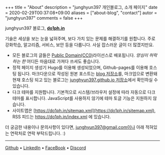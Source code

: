 +++
title = "About"
description = "junghyun397 개인블로그, 소개 페이지"
date = 2020-02-29T00:37:08+09:00
aliases = ["about-blog", "contact"]
autor = "junghyun397"
comments = false
+++

junghyun397 블로그, **[do1ph.in](https://do1ph.in)**

기술은 세상을 보는 눈을 넓혀주며, 보다 가치 있는 문제를 해결하기를 원합니다. 주로 강화학습, 알고리즘, 서비스, 보안 등을 다룹니다. 사실 잡스러운 글이 더 많겠지만요.

* 모든 블로그의 글들은 [Public Domain(CC0)](https://creativecommons.org/share-your-work/public-domain/)라이선스로 배포됩니다. *양심이 허락하는 한* 어디든 마음대로 가져다 쓰셔도 좋습니다.
* 정적 페이지 생성기 Hugo를 이용해 생성되었으며, Github-pages를 이용해 호스팅 됩니다. 마크다운으로 작성된 원본 포스트는 [blog 저장소](https://github.com/junghyun397/junghyun397.github.io)를, 마크업으로 변환돼 현재 호스팅 되고 있는 블로그는 [junghyun397.github.io 저장소](https://github.com/junghyun397/junghyun397.github.io)에서 확인하실 수 있습니다.
* 다크 테마를 지원합니다. 기본적으로 시스템/브라우저 설정에 따라 자동으로 다크 테마를 표시합니다. JavaScript를 사용하지 않기에 테마 토글 기능은 지원하지 않습니다. 
* 사이트맵은 [https://do1ph.in/sitemap.xml](https://do1ph.in/sitemap.xml), RSS 피드는 https://do1ph.in/index.xml 에 있습니다.

더 궁금한 내용이나 문의사항이 있다면, junghyun397@gmail.com이나 아래 적혀있는 연락처로 연락 부탁드립니다. :)

---

[Github](https://github.com/junghyun397) • [LinkedIn](https://www.linkedin.com/in/choi-jeonghyeon-207272177/) • [FaceBook](https://www.facebook.com/profile.php?id=100011417876214) • [Discord](https://discordapp.com/users/365253864649392128)